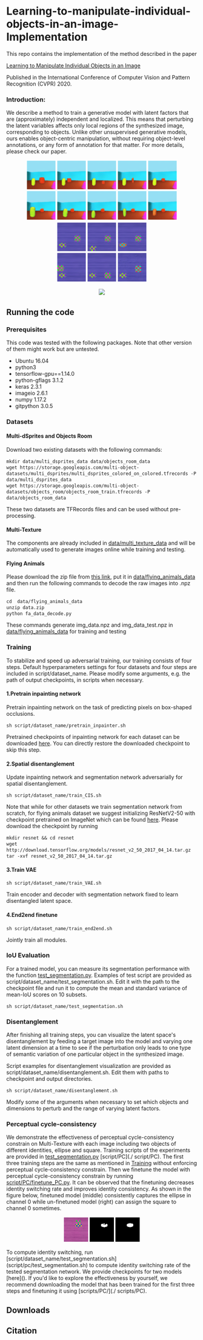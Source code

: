 # Learning-to-manipulate-individual-objects-in-an-image-Implementation
This repo contains the implementation of the method described in the paper

[Learning to Manipulate Individual Objects in an Image](https://arxiv.org/pdf/2004.05495.pdf)  

Published in the International Conference of Computer Vision and Pattern Recognition (CVPR) 2020.



### Introduction:
We describe a method to train a generative model with latent factors that are (approximately) independent and localized. This means that perturbing the latent variables affects only local regions of the synthesized image, corresponding to objects. Unlike other unsupervised generative models, ours enables object-centric manipulation, without requiring object-level annotations, or any form of annotation for that matter. For more details, please check our paper.

<p align="center">
<img src='doc/objects_room.gif' width = 400>
<img src='doc/multi_texture.gif' width = 240>
<p>
 
<p align="center">
<img src='doc/flying_animals.gif'>
<p>
 


## Running the code
### Prerequisites

This code was tested with the following packages. Note that other version of them might work but are untested.

* Ubuntu 16.04
* python3
* tensorflow-gpu==1.14.0
* python-gflags 3.1.2
* keras 2.3.1
* imageio 2.6.1
* numpy 1.17.2
* gitpython 3.0.5

### Datasets


#### Multi-dSprites and Objects Room

Download two existing datasets with the following commands:
```
mkdir data/multi_dsprites_data data/objects_room_data
wget https://storage.googleapis.com/multi-object-datasets/multi_dsprites/multi_dsprites_colored_on_colored.tfrecords -P data/multi_dsprites_data
wget https://storage.googleapis.com/multi-object-datasets/objects_room/objects_room_train.tfrecords -P data/objects_room_data
```
These two datasets are TFRecords files and can be used without pre-processing.


#### Multi-Texture

The components are already included in [data/multi\_texture\_data](data/multi_texture_data) and will be automatically used to generate images online while training and testing.


#### Flying Animals

Please download the zip file from 
[this link](https://drive.google.com/open?id=1xs9CdR8HC_RxfuEbZnD_hmMqQusAuhbO), put it in [data/flying\_animals\_data](data/flying_animals_data) and then run the following commands to decode the raw images into .npz file.
```
cd  data/flying_animals_data
unzip data.zip
python fa_data_decode.py
```
These commands generate img_data.npz and img_data_test.npz in [data/flying\_animals\_data](data/flying_animals_data) for training and testing

### Training

To stabilize and speed up adversarial training, our training consists of four steps. Default hyperparameters settings for four datasets and four steps are included in script/dataset\_name. Please modify some arguments, e.g. the path of output checkpoints, in scripts when necessary. 

#### 1.Pretrain inpainting network

Pretrain inpainting network on the task of predicting pixels on box-shaped occlusions.
```
sh script/dataset_name/pretrain_inpainter.sh
```
Pretrained checkpoints of inpainting network for each dataset can be downloaded [here](). You can directly restore the downloaded checkpoint to skip this step.

#### 2.Spatial disentanglement

Update inpainting network and segmentation network adversarially for spatial disentanglement.

```
sh script/dataset_name/train_CIS.sh
```
Note that while for other datasets we train segmentation network from scratch, for flying animals dataset we suggest initializing ResNetV2-50 with checkpoint pretrained on ImageNet which can be found [here](https://github.com/tensorflow/models/tree/master/research/slim#pre-trained-models). Please download the checkpoint by running
```
mkdir resnet && cd resnet
wget http://download.tensorflow.org/models/resnet_v2_50_2017_04_14.tar.gz
tar -xvf resnet_v2_50_2017_04_14.tar.gz
```

#### 3.Train VAE
```
sh script/dataset_name/train_VAE.sh
```
Train encoder and decoder with segmentation network fixed to learn disentangled latent space.

#### 4.End2end finetune
```
sh script/dataset_name/train_end2end.sh
```
Jointly train all modules.

### IoU Evaluation

For a trained model, you can measure its segmentation performance with the function [test\_segmentation.py](./test_segmentation.py). Examples of test script are provided as script/dataset_name/test_segmentation.sh. Edit it with the path to the checkpoint file and run it to compute the mean and standard variance of mean-IoU scores on 10 subsets.
```
sh script/dataset_name/test_segmentation.sh
```

### Disentanglement 

After finishing all training steps, you can visualize the latent space's disentanglement by feeding a target image into the model and varying one latent dimension at a time to see if the perturbation only leads to one type of semantic variation of one particular object in the synthesized image. 

Script examples for disentanglement visualization are provided as script/dataset_name/disentanglement.sh. Edit them with paths to checkpoint and output directories. 
```
sh script/dataset_name/disentanglement.sh
```
Modify some of the arguments when necessary to set which objects and dimensions to perturb and the range of varying latent factors.

### Perceptual cycle-consistency
We demonstrate the effectiveness of perceptual cycle-consistency constrain on Multi-Texture with each image including two objects of different identities, ellipse and square. Training scripts of the experiments are provided in  [test\_segmentation.py](./test_segmentation.py) [script/PC](./ script/PC). The first three training steps are the same as mentioned in [Training](./README.md#Training) without enforcing perceptual cycle-consistency constrain. Then we finetune the model with perceptual cycle-consistency constrain by running [script/PC/finetune_PC.py](./doc). It can be observed that the finetuning decreases identity switching rate and improves identity consistency. As shown in the figure below, finetuned model (middle) consistently captures the ellipse in channel 0 while un-finetuned model (right) can assign the square to channel 0 sometimes.
<p align="center">
<img src='doc/pc.gif'>
<p>
To compute identity switching, run [script/dataset_name/test_segmentation.sh] (script/pc/test_segmentation.sh) to compute identity switching rate of the tested segmentation network.  We provide checkpoints for two models [here](). If you'd like to explore the effectiveness by yourself, we recommend downloading the model that has been trained for the first three steps and finetuning it using [scripts/PC/](./ scripts/PC).

## Downloads
## Citation

